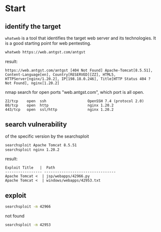 # Start

## identify the target

`whatweb` is a tool that identifies the target web server and its technologies. It is a good starting point for web pentesting.

```bash
whatweb https://web.antgst.com/antgst
```

result:

```plaintext
https://web.antgst.com/antgst [404 Not Found] Apache-Tomcat[8.5.51], Content-Language[en], Country[RESERVED][ZZ], HTML5, HTTPServer[nginx/1.20.2], IP[198.18.0.246], Title[HTTP Status 404 ? Not Found], nginx[1.20.2]
```

nmap search for open ports "web.antgst.com", which port is all open.

```plaintext
22/tcp    open  ssh                   OpenSSH 7.4 (protocol 2.0)
80/tcp    open  http                  nginx 1.20.2
443/tcp   open  ssl/http              nginx 1.20.2
```

## search vulnerability

of the specific version by the searchsploit

```bash
searchsploit Apache Tomcat 8.5.51
searchsploit nginx 1.20.2
```

result:

```plaintext
Exploit Title   |  Path
----------------- ---------------------------------
Apache Tomcat <  | jsp/webapps/42966.py
Apache Tomcat <  | windows/webapps/42953.txt
```

## exploit

```bash
searchsploit -m 42966
```

not found

```bash
searchsploit -m 42953
```

